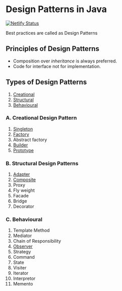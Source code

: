 # Design Patterns in Java

[![Netlify Status](https://api.netlify.com/api/v1/badges/ceec4efb-1a95-424e-a933-8897a3797c23/deploy-status)](https://app.netlify.com/sites/learning-topics/deploys)

Best practices are called as Design Patterns

## Principles of Design Patterns

- Composition over *inheritance* is always preferred.
- Code for interface not for implementation.

## Types of Design Patterns

1. [Creational](#a-creational-design-pattern)
2. [Structural](#b-structural-design-patterns)
3. [Behavioural](#c-behavioural)

### A. Creational Design Pattern

1. [Singleton](docs/pattern/Singleton-Design-Pattern.md)
2. [Factory](docs/pattern/Factory-Design-Pattern.md)
3. Abstract factory
4. [Builder](docs/pattern/Builder-Design-Pattern.md)
5. [Prototype](docs/pattern/Prototype-Design-Pattern.md)

### B. Structural Design Patterns

1. [Adapter](docs/pattern/Adapter-Design-Pattern.md)
1. [Composite](docs/pattern/Composite-Design-Pattern.md)
1. Proxy
1. Fly weight
1. Facade
1. Bridge
1. Decorator

### C. Behavioural

1. Template Method
1. Mediator
1. Chain of Responsibility
1. [Observer](docs/pattern/Observer-Design-Pattern.md)
1. Strategy
1. Command
1. State
1. Visiter
1. Iterator
1. Interpretor
1. Memento
